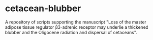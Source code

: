 # cetacean-blubber
 A repository of scripts supporting the manuscript "Loss of the master adipose tissue regulator β3-adrenic receptor may underlie a thickened blubber and the Oligocene radiation and dispersal of cetaceans".
